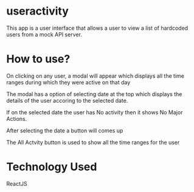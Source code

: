 # useractivity

This app is a user interface that allows a user to view a list of hardcoded
users from a mock API server.

# How to use?

On clicking on any user, a modal will appear which displays
all the time ranges during which they were active on that day

The modal has a option of selecting date at the top which displays the details of the user accoring to the selected date.

If on the selected date the user has No activity then it shows No Major Actions.

After selecting the date a button will comes up 

The All Actvity button is used to show all the time ranges for the user

# Technology Used
  ReactJS 
